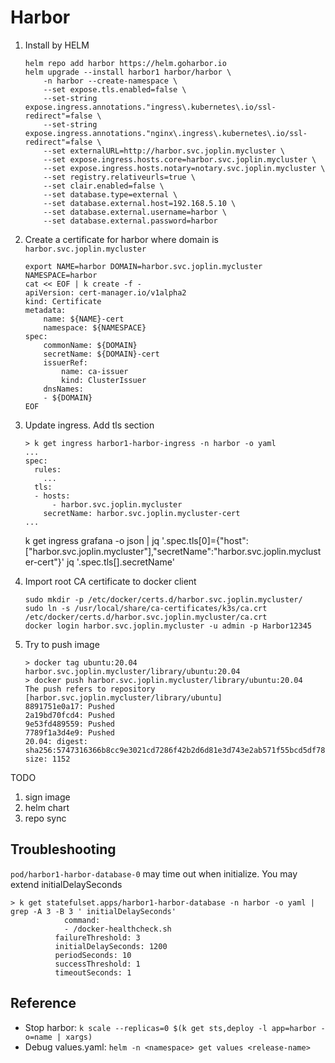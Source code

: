 # Harbor

1. Install by HELM

    ```shell
    helm repo add harbor https://helm.goharbor.io
    helm upgrade --install harbor1 harbor/harbor \
        -n harbor --create-namespace \
        --set expose.tls.enabled=false \
        --set-string expose.ingress.annotations."ingress\.kubernetes\.io/ssl-redirect"=false \
        --set-string expose.ingress.annotations."nginx\.ingress\.kubernetes\.io/ssl-redirect"=false \
        --set externalURL=http://harbor.svc.joplin.mycluster \
        --set expose.ingress.hosts.core=harbor.svc.joplin.mycluster \
        --set expose.ingress.hosts.notary=notary.svc.joplin.mycluster \
        --set registry.relativeurls=true \
        --set clair.enabled=false \
        --set database.type=external \
        --set database.external.host=192.168.5.10 \
        --set database.external.username=harbor \
        --set database.external.password=harbor
    ```

2. Create a certificate for harbor where domain is `harbor.svc.joplin.mycluster`

    ```shell
    export NAME=harbor DOMAIN=harbor.svc.joplin.mycluster NAMESPACE=harbor
    cat << EOF | k create -f -
    apiVersion: cert-manager.io/v1alpha2
    kind: Certificate
    metadata:
        name: ${NAME}-cert
        namespace: ${NAMESPACE}
    spec:
        commonName: ${DOMAIN}
        secretName: ${DOMAIN}-cert
        issuerRef:
            name: ca-issuer
            kind: ClusterIssuer
        dnsNames:
        - ${DOMAIN}
    EOF
    ```

3. Update ingress. Add tls section

    ```shell
    > k get ingress harbor1-harbor-ingress -n harbor -o yaml
    ...
    spec:
      rules:
        ...
      tls:
      - hosts:
          - harbor.svc.joplin.mycluster
        secretName: harbor.svc.joplin.mycluster-cert
    ...
    ```
    k get ingress grafana -o json | jq '.spec.tls[0]={"host":["harbor.svc.joplin.mycluster"],"secretName":"harbor.svc.joplin.mycluster-cert"}'
    jq '.spec.tls[].secretName'

4. Import root CA certificate to docker client

    ```shell
    sudo mkdir -p /etc/docker/certs.d/harbor.svc.joplin.mycluster/
    sudo ln -s /usr/local/share/ca-certificates/k3s/ca.crt /etc/docker/certs.d/harbor.svc.joplin.mycluster/ca.crt
    docker login harbor.svc.joplin.mycluster -u admin -p Harbor12345
    ```

5. Try to push image

    ```shell
    > docker tag ubuntu:20.04 harbor.svc.joplin.mycluster/library/ubuntu:20.04
    > docker push harbor.svc.joplin.mycluster/library/ubuntu:20.04
    The push refers to repository [harbor.svc.joplin.mycluster/library/ubuntu]
    8891751e0a17: Pushed
    2a19bd70fcd4: Pushed
    9e53fd489559: Pushed
    7789f1a3d4e9: Pushed
    20.04: digest: sha256:5747316366b8cc9e3021cd7286f42b2d6d81e3d743e2ab571f55bcd5df788cc8 size: 1152
    ```

TODO

1. sign image
2. helm chart
3. repo sync

## Troubleshooting

`pod/harbor1-harbor-database-0` may time out when initialize. You may extend initialDelaySeconds

```shell
> k get statefulset.apps/harbor1-harbor-database -n harbor -o yaml | grep -A 3 -B 3 ' initialDelaySeconds'
            command:
            - /docker-healthcheck.sh
          failureThreshold: 3
          initialDelaySeconds: 1200
          periodSeconds: 10
          successThreshold: 1
          timeoutSeconds: 1
```

## Reference

- Stop harbor: `k scale --replicas=0 $(k get sts,deploy -l app=harbor -o=name | xargs)`
- Debug values.yaml: `helm -n <namespace> get values <release-name>`

